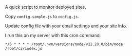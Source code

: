 A quick script to monitor deployed sites.

Copy `config.sample.js` to `config.js`.

Update config file with your email settings and your site info.

I run this on my server with this cron command:
```
*/5 * * * * /root/.nvm/versions/node/v12.20.0/bin/node /root/ci/index.js
```
